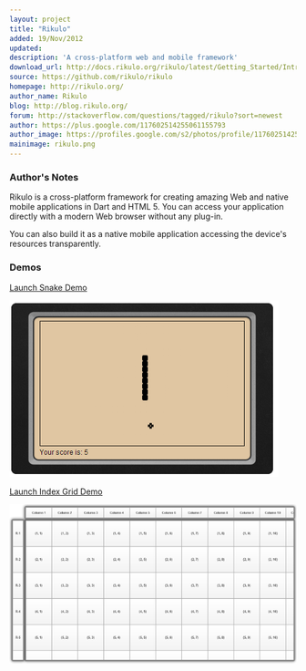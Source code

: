 ```yaml
---
layout: project
title: "Rikulo"
added: 19/Nov/2012
updated: 
description: 'A cross-platform web and mobile framework'
download_url: http://docs.rikulo.org/rikulo/latest/Getting_Started/Introduction.html
source: https://github.com/rikulo/rikulo
homepage: http://rikulo.org/
author_name: Rikulo
blog: http://blog.rikulo.org/
forum: http://stackoverflow.com/questions/tagged/rikulo?sort=newest
author: https://plus.google.com/117602514255061155793
author_image: https://profiles.google.com/s2/photos/profile/117602514255061155793
mainimage: rikulo.png
---
```


### Author's Notes

Rikulo is a cross-platform framework for creating amazing Web and native mobile applications in Dart and HTML 5. 
You can access your application directly with a modern Web browser without any plug-in. 

You can also build it as a native mobile application accessing the device's resources transparently.

### Demos

[Launch Snake Demo](http://rikulo.org/resource/js/examples/index-snake.html)

![Snake Screenshot](snake.png)

[Launch Index Grid Demo](http://rikulo.org/resource/js/examples/index-grid.html)

![Index Grid Screenshot](grid.png)
